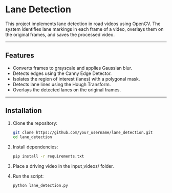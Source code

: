 # Lane Detection

This project implements lane detection in road videos using OpenCV. The system identifies lane markings in each frame of a video, overlays them on the original frames, and saves the processed video.

---

## Features
- Converts frames to grayscale and applies Gaussian blur.
- Detects edges using the Canny Edge Detector.
- Isolates the region of interest (lanes) with a polygonal mask.
- Detects lane lines using the Hough Transform.
- Overlays the detected lanes on the original frames.

---

## Installation

1. Clone the repository:
   ```bash
   git clone https://github.com/your_username/lane_detection.git
   cd lane_detection
   
2. Install dependencies:
   ``` bash
   pip install -r requirements.txt

3. Place a driving video in the input_videos/ folder.
   
4. Run the script:
   ``` bash
   python lane_detection.py

   
